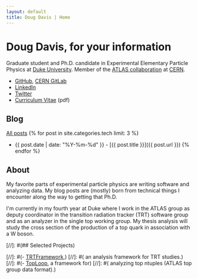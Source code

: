 ```yaml
---
layout: default
title: Doug Davis | Home
---
```


# Doug Davis, for your information

Graduate student and Ph.D. candidate in Experimental Elementary
Particle Physics at [Duke University](https://www.duke.edu/). Member
of the [ATLAS collaboration](https://atlas.cern/) at
[CERN](https://home.cern/).

- [GitHub](https://github.com/drdavis), [CERN GitLab](https://gitlab.cern.ch/ddavis)
- [LinkedIn](https://www.linkedin.com/in/douglasrdavis)
- [Twitter](https://twitter.com/_ddavis_)
- [Curriculum Vitae](/assets/pdf/cv.pdf) (pdf)

## Blog

[All posts](/blog.html)
{% for post in site.categories.tech limit: 3 %}
- {{ post.date | date: "%Y-%m-%d" }} - [{{ post.title }}]({{ post.url }}) {% endfor %}

## About

My favorite parts of experimental particle physics are writing
software and analyzing data. My blog posts are (mostly) born from
technical things I encounter along the way to getting that Ph.D.

I'm currently in my fourth year at Duke where I work in the ATLAS
group as deputy coordinator in the transition radiation tracker (TRT)
software group and as an analyzer in the single top working group.  My
thesis analysis will study the cross section of the production of a
top quark in association with a W boson.

[//]: #(## Selected Projects)

[//]: #(- [TRTFramework](https://gitlab.cern.ch/atlas-trt-software/TRTFramework),)
[//]: #(  an analysis framework for TRT studies.)
[//]: #(- [TopLoop](https://github.com/drdavis/TopLoop), a framework for)
[//]: #(  analyzing top ntuples (ATLAS top group data format).)
